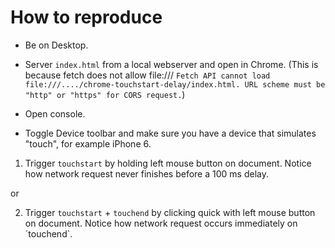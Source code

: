 # How to reproduce

* Be on Desktop.

* Server `index.html` from a local webserver and open in Chrome.
  (This is because fetch does not allow file:/// `Fetch API cannot load file:///..../chrome-touchstart-delay/index.html. URL scheme must be "http" or "https" for CORS request.`)

* Open console.

* Toggle Device toolbar and make sure you have a device that simulates "touch", for example iPhone 6.

1) Trigger `touchstart` by holding left mouse button on document. Notice how network request never finishes before a 100 ms delay.

or

2) Trigger `touchstart` + `touchend` by clicking quick with left mouse button on document. Notice how network request occurs immediately on ´touchend`.
